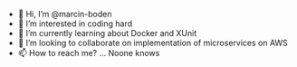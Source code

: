 - 👋 Hi, I’m @marcin-boden
- 👀 I’m interested in coding hard 
- 🌱 I’m currently learning about Docker and XUnit
- 💞️ I’m looking to collaborate on implementation of microservices on AWS
- 📫 How to reach me? ... Noone knows

<!---
marcin-boden/marcin-boden is a ✨ special ✨ repository because its `README.md` (this file) appears on your GitHub profile.
You can click the Preview link to take a look at your changes.
--->
